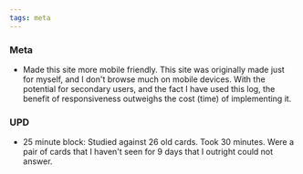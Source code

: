 ```yaml
---
tags: meta
---
```


### Meta

* Made this site more mobile friendly. This site was originally made just for myself, and I don't browse much on mobile devices. With the potential for secondary users, and the fact I have used this log, the benefit of responsiveness outweighs the cost (time) of implementing it.

### UPD

* 25 minute block: Studied against 26 old cards. Took 30 minutes. Were a pair of cards that I haven't seen for 9 days that I outright could not answer.
